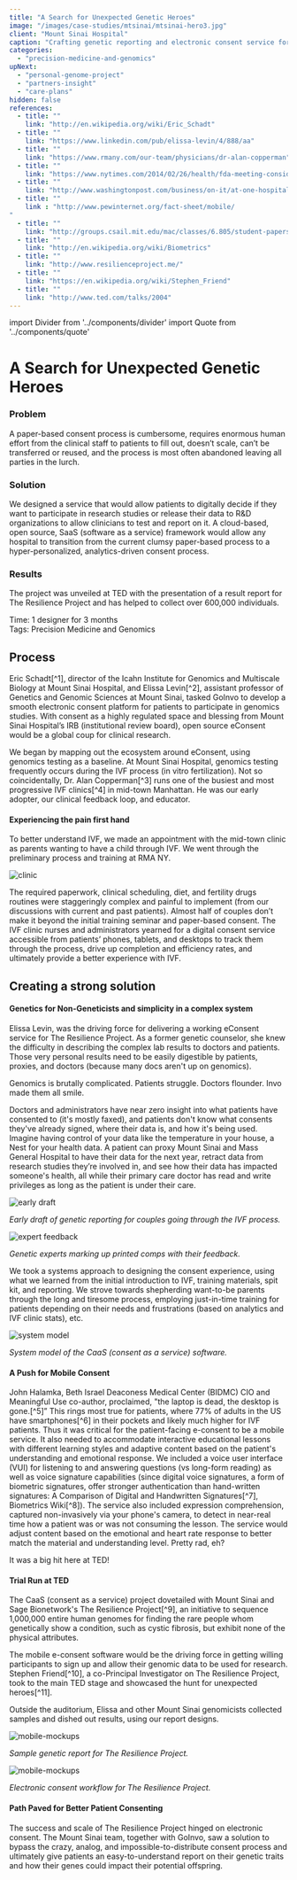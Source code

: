 ```yaml
---
title: "A Search for Unexpected Genetic Heroes"
image: "/images/case-studies/mtsinai/mtsinai-hero3.jpg"
client: "Mount Sinai Hospital"
caption: "Crafting genetic reporting and electronic consent service for The Resilience Project, born at TED 2014."
categories:
  - "precision-medicine-and-genomics"
upNext:
  - "personal-genome-project"
  - "partners-insight"
  - "care-plans"
hidden: false
references:
  - title: ""
    link: "http://en.wikipedia.org/wiki/Eric_Schadt"
  - title: ""
    link: "https://www.linkedin.com/pub/elissa-levin/4/888/aa"
  - title: ""
    link: "https://www.rmany.com/our-team/physicians/dr-alan-copperman"
  - title: ""
    link: "https://www.nytimes.com/2014/02/26/health/fda-meeting-considers-controversial-fertility-procedure.html?_r=0"
  - title: ""
    link: "http://www.washingtonpost.com/business/on-it/at-one-hospital-iphones-ipads-and-google-glass-become-key-medical-tools/2014/07/13/ce2657b0-0842-11e4-a0dd-f2b22a257353_story.html"
  - title: ""
    link : "http://www.pewinternet.org/fact-sheet/mobile/
"
  - title: ""
    link: "http://groups.csail.mit.edu/mac/classes/6.805/student-papers/fall97-papers/fillingham-sig.html"
  - title: ""
    link: "http://en.wikipedia.org/wiki/Biometrics"
  - title: ""
    link: "http://www.resilienceproject.me/"
  - title: ""
    link: "https://en.wikipedia.org/wiki/Stephen_Friend"
  - title: ""
    link: "http://www.ted.com/talks/2004"
---
```


import Divider from '../components/divider'
import Quote from '../components/quote'

# A Search for Unexpected Genetic Heroes

### Problem

A paper-based consent process is cumbersome, requires enormous human effort from the clinical staff to patients to fill out, doesn’t scale, can’t be transferred or reused, and the process is most often abandoned leaving all parties in the lurch.

### Solution

We designed a service that would allow patients to digitally decide if they want to participate in research studies or release their data to R&D organizations to allow clinicians to test and report on it. A cloud-based, open source, SaaS (software as a service) framework would allow any hospital to transition from the current clumsy paper-based process to a hyper-personalized, analytics-driven consent process.

### Results

The project was unveiled at TED with the presentation of a result report for The Resilience Project and has helped to collect over 600,000 individuals.

<span class="text--uppercase text--gray text--bold text--spacing">Time:</span> 1 designer for 3 months
<br /><span class="text--uppercase text--gray text--bold text--spacing">Tags:</span> Precision Medicine and Genomics

<Divider />

## Process

Eric Schadt[^1], director of the Icahn Institute for Genomics and Multiscale Biology at Mount Sinai Hospital, and Elissa Levin[^2], assistant professor of Genetics and Genomic Sciences at Mount Sinai, tasked GoInvo to develop a smooth electronic consent platform for patients to participate in genomics studies. With consent as a highly regulated space and blessing from Mount Sinai Hospital’s IRB (institutional review board), open source eConsent would be a global coup for clinical research.

We began by mapping out the ecosystem around eConsent, using genomics testing as a baseline. At Mount Sinai Hospital, genomics testing frequently occurs during the IVF process (in vitro fertilization). Not so coincidentally, Dr. Alan Copperman[^3] runs one of the busiest and most progressive IVF clinics[^4] in mid-town Manhattan. He was our early adopter, our clinical feedback loop, and educator.

#### Experiencing the pain first hand

To better understand IVF, we made an appointment with the mid-town clinic as parents wanting to have a child through IVF. We went through the preliminary process and training at RMA NY.

![clinic](/images/case-studies/mtsinai/mtsinai-clinician2.jpg)

The required paperwork, clinical scheduling, diet, and fertility drugs routines were staggeringly complex and painful to implement (from our discussions with current and past patients). Almost half of couples don’t make it beyond the initial training seminar and paper-based consent. The IVF clinic nurses and administrators yearned for a digital consent service accessible from patients’ phones, tablets, and desktops to track them through the process, drive up completion and efficiency rates, and ultimately provide a better experience with IVF.

<Divider />

## Creating a strong solution

#### Genetics for Non-Geneticists and simplicity in a complex system
Elissa Levin, was the driving force for delivering a working eConsent service for The Resilience Project. As a former genetic counselor, she knew the difficulty in describing the complex lab results to doctors and patients. Those very personal results need to be easily digestible by patients, proxies, and doctors (because many docs aren't up on genomics).

<Quote quotee="Elissa Levin" quoteeSub="Head, Genomics and Integrative Health Innovations, Icahn School of Medicine at Mount Sinai">Genomics is brutally complicated. Patients struggle. Doctors flounder. Invo made them all smile.</Quote>

Doctors and administrators have near zero insight into what patients have consented to (it's mostly faxed), and patients don't know what consents they've already signed, where their data is, and how it's being used. Imagine having control of your data like the temperature in your house, a Nest for your health data. A patient can proxy Mount Sinai and Mass General Hospital to have their data for the next year, retract data from research studies they’re involved in, and see how their data has impacted someone's health, all while their primary care doctor has read and write privileges as long as the patient is under their care.

![early draft](/images/case-studies/mtsinai/mtsinai-annotated1.jpg)

*Early draft of genetic reporting for couples going through the IVF process.*

![expert feedback](/images/case-studies/mtsinai/mtsinai-annotated2.jpg)

*Genetic experts marking up printed comps with their feedback.*

We took a systems approach to designing the consent experience, using what we learned from the initial introduction to IVF, training materials, spit kit, and reporting. We strove towards shepherding want-to-be parents through the long and tiresome process, employing just-in-time training for patients depending on their needs and frustrations (based on analytics and IVF clinic stats), etc.

![system model](/images/case-studies/mtsinai/mtsinai-system.jpg)

*System model of the CaaS (consent as a service) software.*

#### A Push for Mobile Consent
John Halamka, Beth Israel Deaconess Medical Center (BIDMC) CIO and Meaningful Use co-author, proclaimed, "the laptop is dead, the desktop is gone.[^5]” This rings most true for patients, where 77% of adults in the US have smartphones[^6] in their pockets and likely much higher for IVF patients. Thus it was critical for the patient-facing e-consent to be a mobile service. It also needed to accommodate interactive educational lessons with different learning styles and adaptive content based on the patient's understanding and emotional response. We included a voice user interface (VUI) for listening to and answering questions (vs long-form reading) as well as voice signature capabilities (since digital voice signatures, a form of biometric signatures, offer stronger authentication than hand-written signatures: A Comparison of Digital and Handwritten Signatures[^7], Biometrics Wiki[^8]). The service also included expression comprehension, captured non-invasively via your phone's camera, to detect in near-real time how a patient was or was not consuming the lesson. The service would adjust content based on the emotional and heart rate response to better match the material and understanding level. Pretty rad, eh?

<Quote quotee="Elissa Levin" quoteeSub="Head, Genomics and Integrative Health Innovations, Icahn School of Medicine at Mount Sinai">It was a big hit here at TED!</Quote>

#### Trial Run at TED
The CaaS (consent as a service) project dovetailed with Mount Sinai and Sage Bionetwork's The Resilience Project[^9], an initiative to sequence 1,000,000 entire human genomes for finding the rare people whom genetically show a condition, such as cystic fibrosis, but exhibit none of the physical attributes.

The mobile e-consent software would be the driving force in getting willing participants to sign up and allow their genomic data to be used for research. Stephen Friend[^10], a co-Principal Investigator on The Resilience Project, took to the main TED stage and showcased the hunt for unexpected heroes[^11].

<!-- TODO: embed video -->

Outside the auditorium, Elissa and other Mount Sinai genomicists collected samples and dished out results, using our report designs.

![mobile-mockups](/images/case-studies/mtsinai/mtsinai-report.jpg)

*Sample genetic report for The Resilience Project.*

![mobile-mockups](/images/case-studies/mtsinai/mtsinai-mockups.jpg)

*Electronic consent workflow for The Resilience Project.*

#### Path Paved for Better Patient Consenting
The success and scale of The Resilience Project hinged on electronic consent. The Mount Sinai team, together with GoInvo, saw a solution to bypass the crazy, analog, and impossible-to-distribute consent process and ultimately give patients an easy-to-understand report on their genetic traits and how their genes could impact their potential offspring.
